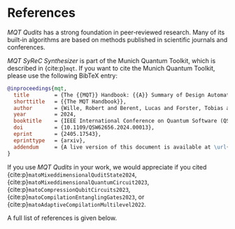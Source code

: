 # References

_MQT Qudits_ has a strong foundation in peer‑reviewed research.
Many of its built‑in algorithms are based on methods published in scientific journals and conferences.

_MQT SyReC Synthesizer_ is part of the Munich Quantum Toolkit, which is described in {cite:p}`mqt`.
If you want to cite the Munich Quantum Toolkit, please use the following BibTeX entry:

```bibtex
@inproceedings{mqt,
  title        = {The {{MQT}} Handbook: {{A}} Summary of Design Automation Tools and Software for Quantum Computing},
  shorttitle   = {{The MQT Handbook}},
  author       = {Wille, Robert and Berent, Lucas and Forster, Tobias and Kunasaikaran, Jagatheesan and Mato, Kevin and Peham, Tom and Quetschlich, Nils and Rovara, Damian and Sander, Aaron and Schmid, Ludwig and Schoenberger, Daniel and Stade, Yannick and Burgholzer, Lukas},
  year         = 2024,
  booktitle    = {IEEE International Conference on Quantum Software (QSW)},
  doi          = {10.1109/QSW62656.2024.00013},
  eprint       = {2405.17543},
  eprinttype   = {arxiv},
  addendum     = {A live version of this document is available at \url{https://mqt.readthedocs.io}}
}
```

If you use _MQT Qudits_ in your work, we would appreciate if you cited {cite:p}`matoMixeddimensionalQuditState2024`, {cite:p}`matoMixeddimensionalQuantumCircuit2023`, {cite:p}`matoCompressionQubitCircuits2023`, {cite:p}`matoCompilationEntanglingGates2023`, or {cite:p}`matoAdaptiveCompilationMultilevel2022`.

A full list of references is given below.

```{bibliography}

```

